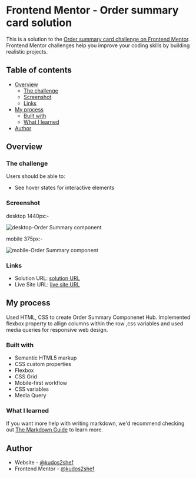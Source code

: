 # Frontend Mentor - Order summary card solution

This is a solution to the [Order summary card challenge on Frontend Mentor](https://www.frontendmentor.io/challenges/order-summary-component-QlPmajDUj). Frontend Mentor challenges help you improve your coding skills by building realistic projects. 

## Table of contents

- [Overview](#overview)
  - [The challenge](#the-challenge)
  - [Screenshot](#screenshot)
  - [Links](#links)
- [My process](#my-process)
  - [Built with](#built-with)
  - [What I learned](#what-i-learned)
- [Author](#author)


## Overview

### The challenge

Users should be able to:

- See hover states for interactive elements

### Screenshot

desktop 1440px:-

![desktop-Order Summary component](https://github.com/kudos2Shef/Order-Summary-Component-Hub/assets/16985060/2f31959b-3b48-4578-af15-44bfaa2fde5a)

mobile 375px:-

![mobile-Order Summary component](https://github.com/kudos2Shef/Order-Summary-Component-Hub/assets/16985060/1d659252-03de-48b5-aa9e-217e2813c5c1)

### Links

- Solution URL: [solution URL](https://github.com/kudos2Shef/Order-Summary-Component-Hub)
- Live Site URL: [live site URL](https://kudos2shef.github.io/Order-Summary-Component-Hub/)

## My process
Used HTML, CSS to create Order Summary Componenet Hub. Implemented flexbox property to allign  columns within the row ,css variables and used media queries for responsive web design.

### Built with

- Semantic HTML5 markup
- CSS custom properties
- Flexbox
- CSS Grid
- Mobile-first workflow
- CSS variables
- Media Query


### What I learned

If you want more help with writing markdown, we'd recommend checking out [The Markdown Guide](https://www.markdownguide.org/) to learn more.

## Author

- Website - [@kudos2shef](https://github.com/kudos2Shef)
- Frontend Mentor - [@kudos2shef](https://www.frontendmentor.io/profile/kudos2Shef)



